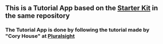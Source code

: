 ## This is a Tutorial App based on the [Starter Kit](https://github.com/JonasJsk/React-Flux/tree/master/StarterKit) in the same repository

### The Tutorial App is done by following the tutorial made by "Cory House" at [Pluralsight](https://app.pluralsight.com/library/courses/react-flux-building-applications/table-of-contents)